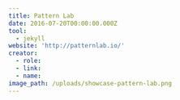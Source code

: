 ```yaml
---
title: Pattern Lab
date: 2016-07-20T00:00:00.000Z
tool:
  - jekyll
website: 'http://patternlab.io/'
creator:
  - role:
  - link:
  - name:
image_path: /uploads/showcase-pattern-lab.png
---
```




